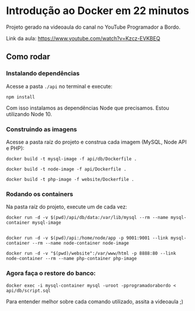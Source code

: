 # Introdução ao Docker em 22 minutos

Projeto gerado na videoaula do canal no YouTube Programador a Bordo.

Link da aula:
https://www.youtube.com/watch?v=Kzcz-EVKBEQ

## Como rodar

### Instalando dependências
Acesse a pasta `./api` no terminal e execute:
```
npm install
```

Com isso instalamos as dependências Node que precisamos. Estou utilizando Node 10.

### Construindo as imagens

Acesse a pasta raíz do projeto e construa cada imagem (MySQL, Node API e PHP):

```
docker build -t mysql-image -f api/db/Dockerfile .
```
```
docker build -t node-image -f api/Dockerfile .
```
```
docker build -t php-image -f website/Dockerfile .
```

### Rodando os containers
Na pasta raíz do projeto, execute um de cada vez:

```
docker run -d -v $(pwd)/api/db/data:/var/lib/mysql --rm --name mysql-container mysql-image
```
```

docker run -d -v $(pwd)/api:/home/node/app -p 9001:9001 --link mysql-container --rm --name node-container node-image
```
```
docker run -d -v "$(pwd)/website":/var/www/html -p 8888:80 --link node-container --rm --name php-container php-image
```

### Agora faça o restore do banco:
```
docker exec -i mysql-container mysql -uroot -pprogramadorabordo < api/db/script.sql
```


Para entender melhor sobre cada comando utilizado, assita a videoaula ;)
